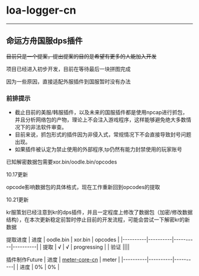 # loa-logger-cn
***
## 命运方舟国服dps插件
~~目前只是一个提案，提出提案的目的是希望有更多的人能加入开发~~


项目已经进入初步开发，目前在等待最后一块拼图完成

因为一些原因，直接适配外服插件到国服暂时没有办法

### 前排提示
* 截止目前的美服/韩服插件，以及未来的国服插件都是使用npcap进行抓包，并且分析网络包的产物，理论上不会注入游戏程序，这样能够避免绝大多数情况下的非法软件审查。
* 目前来说，抓包形式的插件因为非侵入式，常规情况下不会直接导致封号问题出现。
* 如果插件被认定为禁止使用的外部程序,tp仍然有能力封禁使用的玩家账号


已知解密数据包需要xor.bin/oodle.bin/opcodes

10.17更新

opcode影响数据包的具体格式，现在工作重新回到opcodes的提取

10.21更新

kr服策划已经注意到kr的dps插件，并且一定程度上修改了数据包（加密/修改数据结构），在本次更新稳定前暂时停止目前的开发流程，可能会尝试一下解密kr的新数据

提取进度
| 进度 | oodle.bin | xor.bin | opcodes |
|----------|----------|----------|----------|
| 提取 | √ | √ | progressing |
| 验证 ||||

插件制作Future
| 进度 | [meter-core-cn](https://github.com/SuYueQiuLiang/meter-core-cn) | meter |
|----------|----------|----------|
| 进度 | 0% | 0% |
